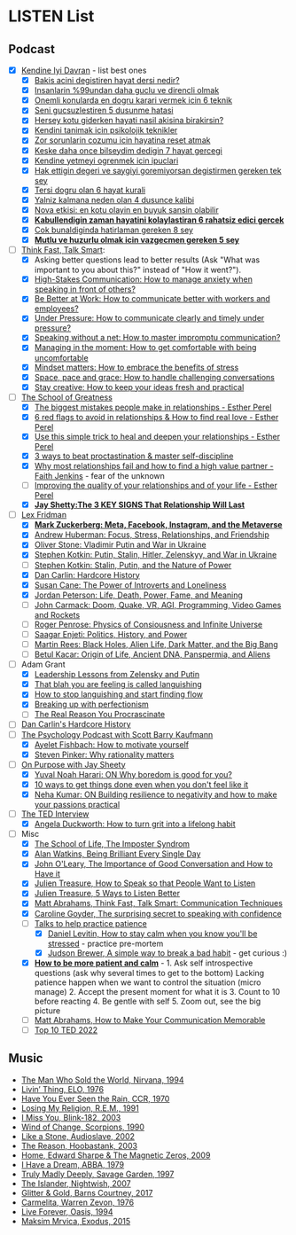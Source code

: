 # LISTEN List <a name="listen_list"></a>
## Podcast
- [x] [Kendine Iyi Davran](https://open.spotify.com/show/1OsUxSME9IyoE1ZyDpRLxc) - list best ones
    - [X] [Bakis acini degistiren hayat dersi nedir?](https://open.spotify.com/episode/23A9JaECgHrwujgWR3qiPQ)
    - [x] [Insanlarin %99undan daha guclu ve direncli olmak](https://open.spotify.com/episode/1swZPwzeGsyXowVIk5X9K2?si=HTICriwwR-2Eazk5h5HCgA&nd=1)
    - [x] [Onemli konularda en dogru karari vermek icin 6 teknik](https://open.spotify.com/episode/18dpO99AkvQaP9uIsqOuvl?si=af5983f9f28d41d4&nd=1) 
    - [x] [Seni gucsuzlestiren 5 dusunme hatasi](https://open.spotify.com/episode/2xTistF0NJZFOdYFmW7t3Z?si=731c9c4194644e54&nd=1)
    - [x] [Hersey kotu giderken hayati nasil akisina birakirsin?](https://open.spotify.com/episode/498V8e0ssAfIFZfDuRKN4p?si=1e7fc35e90964a7b)
    - [x] [Kendini tanimak icin psikolojik teknikler](https://open.spotify.com/episode/5sHBO8ybCkZzGde0J1Q2Cf?si=90ccf23bb94440da&nd=1)
    - [x] [Zor sorunlarin cozumu icin hayatina reset atmak](https://open.spotify.com/episode/0BJ0bW8cWzUU9vo12EhkHR?si=96a0bc17a27c40a6&nd=1)
    - [x] [Keske daha once bilseydim dedigin 7 hayat gercegi](https://open.spotify.com/episode/4LxakPhmvcVpbEGMDEg0Ub?si=5b40d306069b47a8&nd=1)
    - [x] [Kendine yetmeyi ogrenmek icin ipuclari](https://open.spotify.com/episode/6JPNE23eN6ULbNsPZWNNYw?si=620c6a888bb343d4&nd=1)
    - [x] [Hak ettigin degeri ve saygiyi goremiyorsan degistirmen gereken tek sey](https://open.spotify.com/episode/2alaKkCZE1DQ6aFvIxd26g?si=da5b5a5866a444d8)
    - [x] [Tersi dogru olan 6 hayat kurali](https://open.spotify.com/episode/6rOWuzHAI46RUOAsT0jtdp?si=pfhF-3xoT8OoSeotHtu3AQ)
    - [x] [Yalniz kalmana neden olan 4 dusunce kalibi](https://open.spotify.com/episode/696YBmZZkjDVP2oJLCr2sJ?si=HcXrVTasT1WJXoLl4cDWxQ&nd=1)
    - [x] [Nova etkisi: en kotu olayin en buyuk sansin olabilir](https://open.spotify.com/episode/2Z0CNxUk9gMM5eLgCBaaHl?si=22fa3df09fc944b2)
    - [x] [**Kabullendigin zaman hayatini kolaylastiran 6 rahatsiz edici gercek**](https://open.spotify.com/episode/2WUvMH0cqNVLzwIzGXM3au?si=560044657ef84bcd)
    - [x] [Cok bunaldiginda hatirlaman gereken 8 sey](https://open.spotify.com/episode/3TXn0F3rNl9cBc5asmKweE?si=0ff195cc2a504076)
    - [x] [**Mutlu ve huzurlu olmak icin vazgecmen gereken 5 sey**](https://open.spotify.com/episode/68I4LpmjIxOe72bgEhbaA4?si=db738472026f407d)
- [ ] [Think Fast, Talk Smart](https://open.spotify.com/show/6ll0MwobDt1JW9gYaOONEo): 
    - [X] Asking better questions lead to better results (Ask "What was important to you about this?" instead of "How it went?").
    - [X] [High-Stakes Communication: How to manage anxiety when speaking in front of others?](https://open.spotify.com/episode/0X6mdscnepO358a7VeElO8?si=f431e1a009ed4b60)
    - [X] [Be Better at Work: How to communicate better with workers and employees?](https://open.spotify.com/episode/1v5yiQuY7lW07DOPsmecuK?si=11106a34b2ce42b5&nd=1)
    - [X] [Under Pressure: How to communicate clearly and timely under pressure?](https://open.spotify.com/episode/3kMIyy0aL0fj4GFWCzQNIy?si=05c87b3b91984a83&nd=1)
    - [X] [Speaking without a net: How to master impromptu communication?](https://open.spotify.com/episode/0r5eLIrMso6vbsvXtaRpa2?si=f05206e09cc0448c&nd=1)
    - [x] [Managing in the moment: How to get comfortable with being uncomfortable](https://open.spotify.com/episode/13n9DZbpKNJ7KVFkgQ69lJ)
    - [x] [Mindset matters: How to embrace the benefits of stress](https://www.gsb.stanford.edu/insights/mindset-matters-how-embrace-benefits-stress)
    - [x] [Space, pace and grace: How to handle challenging conversations](https://open.spotify.com/episode/2gETsGVpl84n8OnyTWMDxm)
    - [x] [Stay creative: How to keep your ideas fresh and practical](https://open.spotify.com/episode/68wsfDWOX2wnpYgc7icPyu)
- [ ] [The School of Greatness](https://open.spotify.com/show/07GQhOZboEZOE1ysnFLipT)
    - [x] [The biggest mistakes people make in relationships - Esther Perel](https://lewishowes.com/podcast/the-biggest-mistakes-people-make-in-relationships/)
    - [x] [6 red flags to avoid in relationships & How to find real love - Esther Perel](https://lewishowes.com/podcast/the-biggest-mistakes-people-make-in-relationships/)
    - [x] [Use this simple trick to heal and deepen your relationships - Esther Perel](https://lewishowes.com/podcast/esther-perel-use-this-simple-trick-to-heal-deepen-your-relationships/)
    - [x] [3 ways to beat proctastination & master self-discipline](https://open.spotify.com/episode/1VOX8BgFA88d29QHvbzArF)
    - [x] [Why most relationships fail and how to find a high value partner - Faith Jenkins](https://open.spotify.com/episode/4wqSRSNqWHi3EUZjuLsotQ) - fear of the unknown
    - [ ] [Improving the quality of your relationships and of your life - Esther Perel](https://lewishowes.com/podcast/esther-perel-the-quality-of-your-relationships-determines-the-quality-of-your-life/)
    - [x] [**Jay Shetty:The 3 KEY SIGNS That Relationship Will Last**](https://www.youtube.com/watch?v=EDN9UAyPEZ0)
- [ ] [Lex Fridman](https://lexfridman.com)
    - [X] [**Mark Zuckerberg: Meta, Facebook, Instagram, and the Metaverse**](https://lexfridman.com/mark-zuckerberg/)
    - [x] [Andrew Huberman: Focus, Stress, Relationships, and Friendship](https://lexfridman.com/andrew-huberman-3/)
    - [x] [Oliver Stone: Vladimir Putin and War in Ukraine](https://www.youtube.com/watch?v=ygAqYC8JOQI)
    - [x] [Stephen Kotkin: Putin, Stalin, Hitler, Zelenskyy, and War in Ukraine](https://www.youtube.com/watch?v=2a7CDKqWcZ0)
    - [ ] [Stephen Kotkin: Stalin, Putin, and the Nature of Power](https://www.youtube.com/watch?v=oCkkjnpS2f8)
    - [x] [Dan Carlin: Hardcore History](https://www.youtube.com/watch?v=-k-ztNsBM54)
    - [x] [Susan Cane: The Power of Introverts and Loneliness](https://lexfridman.com/susan-cain/)
    - [x] [Jordan Peterson: Life, Death, Power, Fame, and Meaning](https://lexfridman.com/jordan-peterson/)
    - [ ] [John Carmack: Doom, Quake, VR, AGI, Programming, Video Games and Rockets](https://open.spotify.com/episode/3LddnZjkpflldHXnRZ0rrw)
    - [ ] [Roger Penrose: Physics of Consiousness and Infinite Universe](https://www.youtube.com/watch?v=orMtwOz6Db0)
    - [ ] [Saagar Enjeti: Politics, History, and Power](https://www.youtube.com/watch?v=grceJbuPUXI)
    - [ ] [Martin Rees: Black Holes, Alien Life, Dark Matter, and the Big Bang](https://www.youtube.com/watch?v=50r-5ULcWgY)
    - [ ] [Betul Kacar: Origin of Life, Ancient DNA, Panspermia, and Aliens](https://lexfridman.com/betul-kacar/)
- [ ] Adam Grant
    - [x] [Leadership Lessons from Zelensky and Putin](https://open.spotify.com/show/4eylg9GZJOVvUhTynt4jjA)
    - [x] [That blah you are feeling is called languishing](https://open.spotify.com/episode/6Tq74UDl5D6c3FsVgrTQBT)
    - [x] [How to stop languishing and start finding flow](https://open.spotify.com/episode/3DeedQPdjCahzuIb8ZeOSB)
    - [x] [Breaking up with perfectionism](https://open.spotify.com/episode/3ohEu8zArUuGk2hT5aoIuW)
    - [ ] [The Real Reason You Procrascinate](https://www.ted.com/talks/worklife_with_adam_grant_the_real_reason_you_procrastinate?language=en)
- [ ] [Dan Carlin's Hardcore History](https://open.spotify.com/show/72qiPaoDRf8HkGKEChvG5q)
- [ ] [The Psychology Podcast with Scott Barry Kaufmann](https://scottbarrykaufman.com/podcast/)
    - [x] [Ayelet Fishbach: How to motivate yourself](https://open.spotify.com/episode/0GpoBwhuKEGL4i8hv6aObh)
    - [x] [Steven Pinker: Why rationality matters](https://open.spotify.com/episode/3YKIjNz8dmOH2wSmh1G0nu)
- [ ] [On Purpose with Jay Sheety](https://open.spotify.com/show/5EqqB52m2bsr4k1Ii7sStc)
    - [x] [Yuval Noah Harari: ON Why boredom is good for you?](https://open.spotify.com/episode/3nbM3L6dvpEyGh8CntLxq7)
    - [x] [10 ways to get things done even when you don't feel like it](https://open.spotify.com/episode/6LclXUvI81oSU6oKkX3uqk)
    - [x] [Neha Kumar: ON Building resilience to negativity and how to make your passions practical](https://open.spotify.com/episode/6XSNyUF7iUpeEGoqRXTwR7)
- [ ] [The TED Interview](https://open.spotify.com/show/4sa3vB3wUxMwAEKuf3dSwo)
    - [x] [Angela Duckworth: How to turn grit into a lifelong habit](https://open.spotify.com/episode/4wWODibLGYBI3b9ug58AVI)
- [ ] Misc
    - [x] [The School of Life, The Imposter Syndrom](https://www.youtube.com/watch?v=eqhUHyVpAwE)
    - [x] [Alan Watkins, Being Brilliant Every Single Day](https://www.youtube.com/watch?v=fRItG9G1rb4)
    - [x] [John O'Leary, The Importance of Good Conversation and How to Have it](https://www.ted.com/talks/john_o_leary_the_importance_of_good_conversation_and_how_to_have_it#t-2129)
    - [x] [Julien Treasure, How to Speak so that People Want to Listen](https://www.ted.com/talks/julian_treasure_how_to_speak_so_that_people_want_to_listen)
    - [x] [Julien Treasure, 5 Ways to Listen Better](https://www.ted.com/talks/julian_treasure_5_ways_to_listen_better#t-5856)
    - [x] [Matt Abrahams, Think Fast, Talk Smart: Communication Techniques](https://www.youtube.com/watch?v=HAnw168huqA)
    - [x] [Caroline Goyder, The surprising secret to speaking with confidence](https://youtu.be/a2MR5XbJtXU)
    - [ ] [Talks to help practice patience](https://www.ted.com/playlists/353/talks_to_help_practice_patienc)
         - [x] [Daniel Levitin, How to stay calm when you know you'll be stressed](https://www.ted.com/talks/daniel_levitin_how_to_stay_calm_when_you_know_you_ll_be_stressed?referrer=playlist-talks_to_help_practice_patienc&autoplay=true) - practice pre-mortem 
         - [x] [Judson Brewer, A simple way to break a bad habit](https://www.ted.com/talks/judson_brewer_a_simple_way_to_break_a_bad_habit?referrer=playlist-talks_to_help_practice_patienc&autoplay=true) - get curious :)
    - [x] [**How to be more patient and calm**](https://www.youtube.com/watch?v=mfmsNW7lf8c) - 1. Ask self introspective questions (ask why several times to get to the bottom) Lacking patience happen when we want to control the situation (micro manage) 2. Accept the present moment for what it is 3. Count to 10 before reacting 4. Be gentle with self 5. Zoom out, see the big picture
    - [ ] [Matt Abrahams, How to Make Your Communication Memorable](https://www.youtube.com/watch?v=Fsr4yrSAIAQ)
    - [ ] [Top 10 TED 2022](https://www.ted.com/playlists/823/the_most_popular_ted_talks_of_2022)

## Music
- [The Man Who Sold the World, Nirvana, 1994](https://open.spotify.com/track/15VRO9CQwMpbqUYA7e6Hwg?si=8e7bd624ac5540ae)
- [Livin’ Thing, ELO, 1976](https://open.spotify.com/track/2hdNya0b6Cc2YJ8IyaQIWp?si=2ca4bee5a8644ecc)
- [Have You Ever Seen the Rain, CCR, 1970](https://open.spotify.com/track/2LawezPeJhN4AWuSB0GtAU?si=0d2df46114504cfd)
- [Losing My Religion, R.E.M., 1991](https://open.spotify.com/track/31AOj9sFz2gM0O3hMARRBx?si=56f3d98a347f4529)
- [I Miss You, Blink-182, 2003](https://open.spotify.com/track/1AdYZ6X00nXmO613Y7GJOl?si=900ff3863f9a46ac)
- [Wind of Change, Scorpions, 1990](https://open.spotify.com/track/3ovjw5HZZv43SxTwApooCM?si=b53453a6771e49da)
- [Like a Stone, Audioslave, 2002](https://open.spotify.com/track/3YuaBvuZqcwN3CEAyyoaei?si=c49e40af943e4cbf)
- [The Reason, Hoobastank, 2003](https://open.spotify.com/track/77loZpT5Y5PRP1S451P9Yz?si=f57e216cd9324cbb)
- [Home, Edward Sharpe & The Magnetic Zeros, 2009](https://open.spotify.com/track/0cBPuDA3xUjR4Vh9o7CKy8?si=44e28bb811824096)
- [I Have a Dream, ABBA, 1979](https://open.spotify.com/track/1PtJclc46wTk367PlsU6Uj)
- [Truly Madly Deeply, Savage Garden, 1997](https://open.spotify.com/track/013AWvizllIUEC2FOBzOnh?si=be2aa9ec23f0475d)
- [The Islander, Nightwish, 2007](https://open.spotify.com/track/7Ce61NyQM0XfGbVHSUBBOG)
- [Glitter & Gold, Barns Courtney, 2017](https://open.spotify.com/track/1Mf27cnAF1Q6Ko83XTM5d1)
- [Carmelita, Warren Zevon, 1976](https://open.spotify.com/track/7hIdRDgUBPbqiQ7duhCyux)
- [Live Forever, Oasis, 1994](https://open.spotify.com/track/1KgfeuVn5OlsBEtoEmBa1t)
- [Maksim Mrvica, Exodus, 2015](https://open.spotify.com/track/3Mope2y92sx4V5M9ji6C0V)


